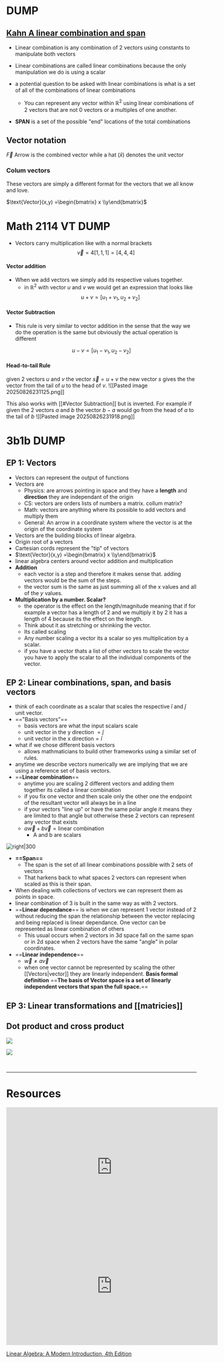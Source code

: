 &emsp;
&emsp;


#  DUMP



## [Kahn A linear combination and span](https://www.khanacademy.org/math/linear-algebra/vectors-and-spaces/linear-combinations/v/linear-combinations-and-span)
- Linear combination is any combination of 2 vectors using constants to manipulate both vectors 
- Linear combinations are called linear combinations because the only manipulation we do is using a scalar 
- a potential question to be asked with linear combinations is what is a set of all of the combinations of linear combinations 
	- You can represent any vector within $\mathbb R^2$ using linear combinations of 2 vectors that are not 0 vectors or a multiples of one another.

- **SPAN** is a set of the possible "end" locations of the total combinations
## Vector notation 

$\vec{F}$ Arrow is the combined vector while a hat $(\hat{x})$ denotes the unit vector

### Colum vectors 
These vectors are simply a different format for the vectors that we all know and love. 

$\text{Vector}(x,y) =\begin{bmatrix} x \\y\end{bmatrix}$


# Math 2114 VT DUMP
- Vectors carry multiplication like with a normal brackets
$$
\vec{v}=4[1,1,1]=[4,4,4]  
$$

#### Vector addition 
- When we add vectors we simply add its respective values together. 
	- in $\mathbb{R}^2$ with vector $u$ and $v$ we would get an expression that looks like 
$$
u+v=[u_{1}+v_{1},u_{2}+v_{2}]
$$

#### Vector Subtraction
- This rule is very similar to vector addition in the sense that the way we do the operation is the same but obviously the actual operation is different 

$$
u-v=[u_{1}-v_{1},u_{2}-v_{2}]
$$

#### Head-to-tail Rule
given 2 vectors $u$ and $v$ the vector $\vec{s}=u+v$ the new vector $s$ gives the the vector from the tail of $u$ to the head of $v$.
![[Pasted image 20250826231125.png]]

This also works with [[#Vector Subtraction]] but is inverted.
For example if given the 2 vectors $a$ and $b$ the vector $b-a$ would go from the head of $a$ to the tail of $b$
![[Pasted image 20250826231918.png]]







# 3b1b DUMP

## EP 1: Vectors
- Vectors can represent the output of functions 
- Vectors are
	- Physics: are arrows pointing in space and they have a **length** and **direction** they are independant of the origin
	- CS: vectors are orders lists of numbers a matrix. collum matrix?
	- Math: vectors are anything where its possible to add vectors and multiply them
	- General: An arrow in a coordinate system where the vector is at the origin of the coordinate system
- Vectors are the building blocks of linear algebra.
- Origin root of a vectors
- Cartesian cords represent the "tip" of vectors
-   $\text{Vector}(x,y) =\begin{bmatrix} x \\y\end{bmatrix}$
- linear algebra centers around vector addition and multiplication 
- **Addition**
	- each vector is a step and therefore it makes sense that. adding vectors would be the sum of the steps.
	- the vector sum is the same as just summing all of the x values and all of the $y$ values.
- **Multiplication by a number. Scalar?**
	- the operator is the effect on the length/magnitude meaning that if for example a vector has a length of 2 and we multiply it by 2 it has a length of 4 because its the effect on the length. 
	- Think about it as stretching or shrinking the vector.
	- Its called scaling 
	- Any number scaling a vector its a scalar so yes multiplication by a scalar.
	- if you have a vector thats a list of other vectors to scale the vector you have to apply the scalar to all the individual components of the vector.

## EP 2: Linear combinations, span, and basis vectors
-  think of each coordinate as a scalar that scales the respective $\hat{i}$ and $\hat{j}$ unit vector.
- =="Basis vectors"==
	- basis vectors are what the input scalars scale
	- $\text{unit vector in the y direction }= \hat{j}$
	- $\text{unit vector in the x direction}= \hat{i}$
- what if we chose different basis vectors
	- allows mathmaticians to build other frameworks using a similar set of rules.
- anytime we describe vectors numerically we are implying that we are using a reference set of basis vectors.
- ==**Linear combination**==
	- anytime you are scaling 2 different vectors and adding them together its called a linear combination
	- if you fix one vector and then scale only the other one the endpoint of the resultant vector will always be in a line
	- if your vectors "line up" or have the same polar angle it means they are limited to that angle but otherwise these 2 vectors can represent any vector that exists
	- $a\vec{w}+b\vec{v}=\text{linear combination}$
		- A and b are scalars

![right|300](https://i.imgur.com/qC6bwil.png)

- **==Span==**
	- The span is the set of all linear combinations possible with 2 sets of vectors
	- That harkens back to what spaces 2 vectors can represent when scaled as this is their span.
- When dealing with collections of vectors we can represent them as points in space.
- linear combination of 3 is built in the same way as with 2 vectors.
- ==**Linear dependance**== is when we can represent 1 vector instead of 2 without reducing the span the relationship between the vector replacing and being replaced is linear dependance. One vector can be represented as linear combination of others
	- This usual occurs when 2 vectors in 3d space fall on the same span or in 2d space when 2 vectors have the same "angle" in polar coordinates.
- ==**Linear independence**== 
	- $\vec{w}\neq a\vec{v}$
	- when one vector cannot be represented by scaling the other [[Vectors|vector]] they are linearly independent.
**Basis formal definition**
==**The basis of Vector space is a set of linearly independent vectors that span the full space.**==

## EP 3: Linear transformations and [[matricies]]







## Dot product and cross product

![](https://i.imgur.com/l53WRSM.png)

![](https://i.imgur.com/KhyRmQY.png)





&emsp;
&emsp;


---

# Resources 
<iframe width="560" height="315" src="https://www.youtube.com/embed/fNk_zzaMoSs?si=2T9HyD7MNYrdAtlI" title="YouTube video player" frameborder="0" allow="accelerometer; autoplay; clipboard-write; encrypted-media; gyroscope; picture-in-picture; web-share" referrerpolicy="strict-origin-when-cross-origin" allowfullscreen></iframe>
<iframe width="560" height="315" src="https://www.youtube.com/embed/k7RM-ot2NWY?si=tT_GbTdc7-8Bz9VW" title="YouTube video player" frameborder="0" allow="accelerometer; autoplay; clipboard-write; encrypted-media; gyroscope; picture-in-picture; web-share" referrerpolicy="strict-origin-when-cross-origin" allowfullscreen></iframe>

[Linear Algebra: A Modern Introduction, 4th Edition](https://ng.cengage.com/static/nb/ui/evo/index.html?eISBN=9780357038963&id=524237692&snapshotId=1251407&)
